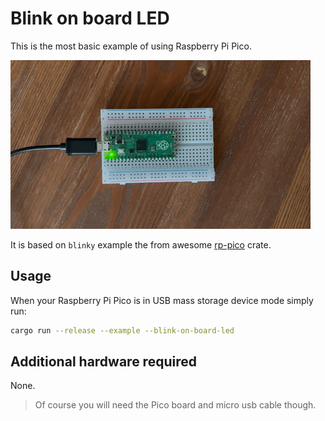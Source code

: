 # Blink on board LED

This is the most basic example of using Raspberry Pi Pico.

![Blinking on board led on Pico board](/src/examples/blink-on-board-led/blink_on_board_led.gif)

It is based on `blinky` example the from awesome [rp-pico](https://github.com/rp-rs/rp-hal-boards/blob/main/boards/rp-pico/examples/pico_blinky.rs) crate.

## Usage

When your Raspberry Pi Pico is in USB mass storage device mode simply run:

```sh
cargo run --release --example --blink-on-board-led
```

## Additional hardware required

None.

> Of course you will need the Pico board and micro usb cable though.
